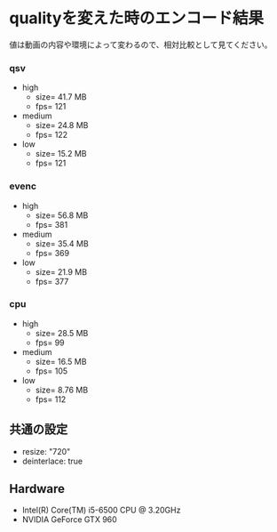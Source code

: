 # qualityを変えた時のエンコード結果
値は動画の内容や環境によって変わるので、相対比較として見てください。

### qsv
* high
    * size= 41.7 MB
    * fps= 121
* medium
    * size= 24.8 MB
    * fps= 122
* low
    * size= 15.2 MB
    * fps= 121

### evenc
* high
    * size= 56.8 MB
    * fps= 381
* medium
    * size= 35.4 MB
    * fps= 369
* low
    * size= 21.9 MB
    * fps= 377

### cpu
* high
    * size= 28.5 MB
    * fps= 99
* medium
    * size= 16.5 MB
    * fps= 105
* low
    * size= 8.76 MB
    * fps= 112

## 共通の設定
* resize: "720"
* deinterlace: true

## Hardware
* Intel(R) Core(TM) i5-6500 CPU @ 3.20GHz
* NVIDIA GeForce GTX 960
